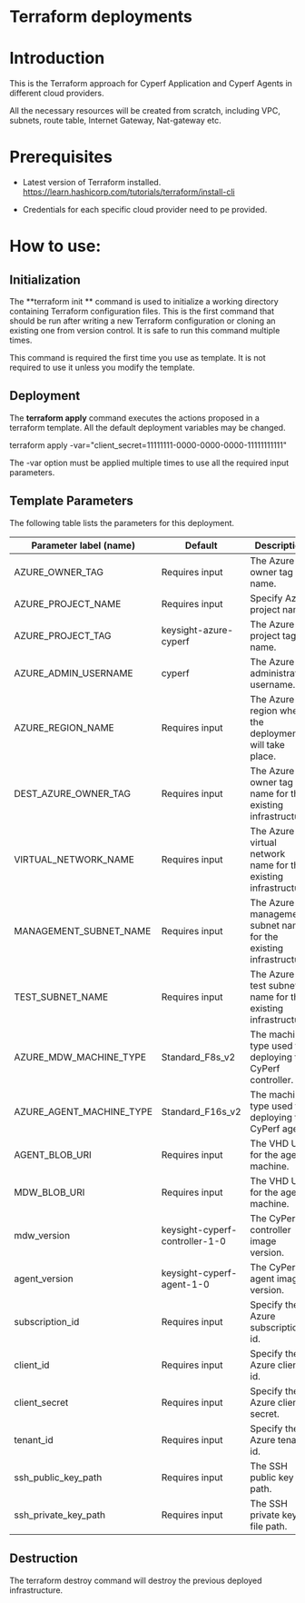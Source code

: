 # Terraform deployments

# Introduction

This is the Terraform approach for Cyperf Application and Cyperf Agents in different cloud providers.

All the necessary resources will be created from scratch, including VPC, subnets, route table, Internet Gateway, Nat-gateway etc.

# Prerequisites

- Latest version of Terraform installed. https://learn.hashicorp.com/tutorials/terraform/install-cli

- Credentials for each specific cloud provider need to pe provided.

# How to use:

## Initialization

The  **terraform init ** command is used to initialize a working directory containing Terraform configuration files. This is the first command that should be run after writing a new Terraform configuration or cloning an existing one from version control. It is safe to run this command multiple times.

This command is required the first time you use as template. It is not required to use it unless you modify the template.

## Deployment

The  **terraform apply**  command executes the actions proposed in a terraform template. All the default deployment variables may be changed.

terraform apply -var=&quot;client\_secret=11111111-0000-0000-0000-11111111111&quot;

The -var option must be applied multiple times to use all the required input parameters.

## Template Parameters

The following table lists the parameters for this deployment.

| **Parameter label (name)**                  | **Default**            | **Description**  |
| ----------------------- | ----------------- | ----- |
| AZURE_OWNER_TAG | Requires input | The Azure owner tag name. |
| AZURE_PROJECT_NAME     | Requires input   | Specify Azure project name. |
| AZURE_PROJECT_TAG | keysight-azure-cyperf |The Azure project tag name. |
| AZURE_ADMIN_USERNAME  | cyperf | The Azure administrator username. |
| AZURE_REGION_NAME      | Requires input       | The Azure region where the deployment will take place. |
| DEST_AZURE_OWNER_TAG | Requires input | The Azure owner tag name for the existing infrastructure. |
| VIRTUAL_NETWORK_NAME | Requires input | The Azure virtual network name for the existing infrastructure. |
| MANAGEMENT_SUBNET_NAME | Requires input | The Azure management subnet name for the existing infrastructure. |
| TEST_SUBNET_NAME | Requires input | The Azure test subnet name for the existing infrastructure. |
| AZURE_MDW_MACHINE_TYPE | Standard_F8s_v2 | The machine type used for deploying the CyPerf controller. |
| AZURE_AGENT_MACHINE_TYPE   | Standard_F16s_v2   | The machine type used for deploying the CyPerf agent. |
| AGENT_BLOB_URI   | Requires input   | The VHD URL for the agent machine. |
| MDW_BLOB_URI   | Requires input   | The VHD URL for the agent machine. |
| mdw_version   | keysight-cyperf-controller-1-0         | The  CyPerf controller image version. |
| agent_version   | keysight-cyperf-agent-1-0            | The  CyPerf agent image version. |
| subscription_id     | Requires input   | Specify the Azure subscription id.    |
| client_id       | Requires input   | Specify the Azure client id.   |
| client_secret     | Requires input     | Specify the Azure client secret.   |
| tenant_id       | Requires input    | Specify the Azure tenant id.   |
| ssh_public_key_path       | Requires input    | The SSH public key file path.   |
| ssh_private_key_path       | Requires input    | The SSH private key file path.   |

## Destruction

The terraform destroy command will destroy the previous deployed infrastructure.